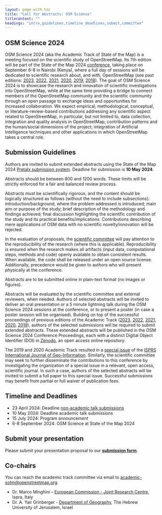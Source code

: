 ```yaml
---
layout: page-with-toc
title: "Call for Abstracts: OSM Science"
titlecontent: ""
headings: "intro,guidelines,timeline_deadlines,submit,committee"
---
```


<h2 id="intro">OSM Science 2024</h2>

OSM Science 2024 (aka the Academic Track of State of the Map) is a meeting focused on the scientific study of OpenStreetMap. Its 7th edition will be part of the State of the Map 2024 [conference](https://stateofthemap.org), taking place on September 6-8 in Nairobi (Kenya), where a full day of sessions will be dedicated to scientific research about, and with, OpenStreetMap (see past editions: [2023](https://osmscience.github.io/OSMScience2023/), [2022](https://2022.stateofthemap.org/calls/academic/), [2021](https://2021.stateofthemap.org/calls/academic/), [2020](https://2020.stateofthemap.org/cfp/academic/), [2019](https://2019.stateofthemap.org/academic_programme/), [2018](https://2018.stateofthemap.org/academictrack/)). The goal of OSM Science 2024 is to showcase the research and innovation of scientific investigations into OpenStreetMap, while at the same time providing a bridge to connect members of the OpenStreetMap community and the scientific community through an open passage to exchange ideas and opportunities for increased collaboration. We expect empirical, methodological, conceptual, or literature-review-based contributions addressing any scientific aspect related to OpenStreetMap, in particular, but not limited to, data collection, integration and quality analysis in OpenStreetMap; contribution patterns and the human/social dimensions of the project; integration of Artificial Intelligence techniques and other applications in which OpenStreetMap takes a central role.


<h2 id="guidelines">Submission Guidelines</h2>

Authors are invited to submit extended abstracts using the State of the Map 2024 [Pretalx submission system](https://pretalx.com/state-of-the-map-2024-academic-track/cfp). Deadline for submission is **10 May 2024**.

Abstracts should be between 800 and 1200 words. These limits will be strictly enforced for a fair and balanced review process.

Abstracts must be scientifically rigorous, and the content should be logically structured as follows (without the need to include subsections): introduction/background, where the problem addressed is introduced; main aim or purpose of the study; brief description of the methodology and findings achieved; final discussion highlighting the scientific contribution of the study and its practical benefits/implications. Contributions describing mere applications of OSM data with no scientific novelty/innovation will be rejected.

In the evaluation of proposals, the [scientific committee](#committee) will pay attention to the reproducibility of the research (where this is applicable). Reproducibility is ensured when the research makes all artifacts (input data, computational steps, methods and code) openly available to obtain consistent results. When available, the code shall be released under an open source license. Additionally, precedence would be given to authors who will present physically at the conference.

Abstracts are to be submitted online in plain-text format (no images or figures). 

Abstracts will be evaluated by the scientific committee and external reviewers, when needed. Authors of selected abstracts will be invited to deliver an oral presentation or a 5 minute lightning talk during the OSM Science 2024 sessions at the conference, or to present a poster (in case a poster session will be organised). Building on top of the successful proceedings of previous editions of the Academic Track ([2023](https://zenodo.org/records/10443403), [2022](https://zenodo.org/record/7004791), [2021](https://zenodo.org/record/5116434), [2020](https://zenodo.org/record/3928675), [2019](https://zenodo.org/record/3405431)), authors of the selected submissions will be required to submit extended abstracts. These extended abstracts will be published in the OSM Science 2024 Conference Proceedings, each with a distinct Digital Object Identifier (DOI) in [Zenodo](https://zenodo.org/), an open access online repository.

The 2019 and 2020 Academic Track resulted in a [special issue](https://www.mdpi.com/journal/ijgi/special_issues/OpenStreetMap) of the [ISPRS International Journal of Geo-Information](https://www.mdpi.com/journal/ijgi). Similarly, the scientific committee may seek to further disseminate the contributions to this conference by investigating the organization of a special issue in a relevant, open access, scientific journal. In such a case, authors of the selected abstracts will be invited to submit a full paper to this special issue. Successful submissions may benefit from partial or full waiver of publication fees.



<h2 id="timeline_deadlines">Timeline and Deadlines</h2>

* 23 April 2024: Deadline [non-academic talk submissions]({{site.baseurl}}/calls/general)
* 10 May 2024: Deadline academic talk submissions
* 15 July 2024: Program announcement
* 6-8 September 2024: OSM Science at State of the Map 2024


<h2 id="submit">Submit your presentation</h2>

Please submit your presentation proposal to our **[submission form](https://pretalx.com/state-of-the-map-2024-academic-track/cfp)**.


<h2 id="committee">Co-chairs</h2>

You can reach the academic track committee via email to <a href="mailto:academic-sotm@openstreetmap.org">academic-sotm@openstreetmap.org</a>.

* Dr. Marco Minghini – [European Commission - Joint Research Centre](https://joint-research-centre.ec.europa.eu/index_en), Ispra, Italy
* Dr. A. Yair Grinberger - [Department of Geography](https://en.geography.huji.ac.il/), The Hebrew University of Jerusalem, Israel

